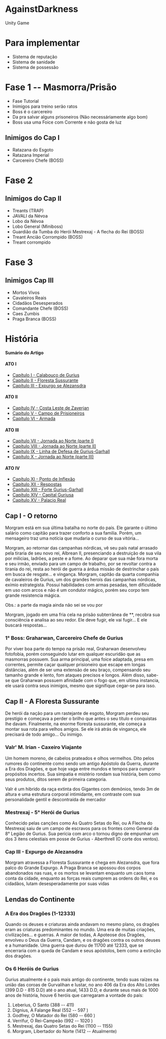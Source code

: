 <h1> AgainstDarkness </h1>
Unity Game

<h1> Para implementar </h1>
<ul>
  <li>Sistema de reputação</li>
  <li>Sistema de sanidade</li>
  <li>Sistema de possessão</li>
</ul>

<h1> Fase 1 -- Masmorra/Prisão </h1>
<ul>
  <li>Fase Tutorial</li>
  <li>Inimigos para treino serão ratos</li>
  <li>Boss é o carcereiro</li>
  <li>Da pra salvar alguns prisoneiros (Não necessáriamente algo bom)</li>
  <li>Boss usa uma Foice com Corrente e não gosta de luz</li>
</ul>

<h2>Inimigos do Cap I</h2>
<ul>
<li>Ratazana do Esgoto</li>
<li>Ratazana Imperial</li>
<li>Carcereiro Chefe (BOSS)</li>
</ul>

<h1>Fase 2</h1>
<h2>Inimigos do Cap II</h2>
<ul>
<li>Treants (TRAP)</li>
<li>JAVALI da Névoa</li>
<li>Lobo da Névoa</li>
<li>Lobo General (Miniboss)</li>
<li>Guardião da Tumba do Herói Mestrexaj - A flecha do Rei (BOSS)</li>
<li>Treant Ancião Corrompido (BOSS)</li>
<li>Treant corrompido</li>
</ul>

<h1>Fase 3</h1>
<h2>Inimigos Cap III</h2>
<ul>
<li>Mortos Vivos</li>
<li>Cavaleiros Reais</li>
<li>Cidadãos Desesperados</li>
<li>Comandante Chefe (BOSS)</li>
<li>Caes Zumbis</li>
<li>Praga Branca (BOSS)</li>
</ul>

<h1> História </h1>

<strong>Sumário do Artigo</strong> 
<h4>ATO I</h4>
<ul>
  <li><a href="ato1cap1">Capítulo I - Calabouço de Gurius</a></li>
  <li><a href="ato1cap2">Capítulo II - Floresta Sussurante</a></li>
  <li><a href="ato1cap3">Capítulo III - Expurgo se Alezansdra</a></li>
</ul>
<h4>ATO II</h4>
<ul>
  <li><a href="ato2cap4">Capítulo IV - Costa Leste de Zaverjan</a></li>
  <li><a href="ato2cap5">Capítulo V - Campo de Prisioneiros</a></li>
  <li><a href="ato2cap6">Capítulo VI - Armada</a></li>
</ul>
<h4>ATO III</h4>
<ul>
  <li><a href="ato3cap7">Capítulo VII - Jornada ao Norte (parte I)</a></li>
  <li><a href="ato3cap8">Capítulo VIII - Jornada ao Norte (parte II)</a></li>
  <li><a href="ato3cap9">Capítulo IX - Linha de Defesa de Gurius-Garhall</a></li>
  <li><a href="ato3cap10">Capítulo X - Jornada ao Norte (parte III)</a></li>
</ul>
<h4>ATO IV</h4>
<ul>
  <li><a href="ato4cap11">Capítulo XI - Ponto de Inflexão</a></li>
  <li><a href="ato4cap12">Capítulo XII - Respostas</a></li>
  <li><a href="ato4cap13">Capítulo XIII - Forte Gurius-Garhall</a></li>
  <li><a href="ato4cap14">Capítulo XIV - Capital Guriusa</a></li>
  <li><a href="ato4cap15">Capítulo XV - Palacio Real</a></li>
</ul>

<h2 id=ato1cap1>Cap I - O retorno</h2>
<p>Morgram está em sua última batalha no norte do país. Ele garante o último salário como capitão para trazer conforto a sua familia. Porém, um mensageiro traz uma notícia que mudaria o curso de sua vitória...</p>

<p>Morgram, ao retornar das campanhas nórdicas, vê seu país natal arrasado pela tiraria de seu novo rei, Albrean II, presenciando a destruição de sua vila por milicias, ladrões, a peste e a fome. Ao deparar que sua mãe fora morta e seu irmão, enviado para um campo de trabalho, por se revoltar contra a tirania do rei, resta ao herói de guerra a árdua missão de destrinchar o país em busca de resgate... e vingança. Morgram, capitão da quarta companhia de cavaleiros de Gurius, um dos grandes heroís das campanhas nórdicas, exímio estrategista. Possui habilidades com armas pesadas, tem dificuldade em uso com arcos e não é um condutor mágico, porém seu corpo tem grande resistencia mágica.</p>

Obs.: a parte da magia ainda não sei se vou por

<p>Morgram, jogado em uma fria cela na prisão subterrânea de **, recobra sua consciência e analisa ao seu redor. Ele deve fugir, ele vai fugir... E ele buscará respostas...</p>

<h3>1° Boss: Graharwan, Carcereiro Chefe de Gurius</h3>

<p>Por viver boa parte do tempo na prisão real, Graharwan desenvolveu fotofobia, porém conseguindo lutar em qualquer escuridão que as masmorras possuem. Sua arma principal, uma foice adaptada, presa em correntes, permite caçar qualquer prisioneiro que escape em longas distâncias, além de ser uma extensão de seu braço, compensando seu tamanho grande e lento, fom ataques precisos e longos. Além disso, sabe-se que Graharwan possuem afinidade com o fogo que, em ultima instancia, ele usará contra seus inimigos, mesmo que signifique cegar-se para isso.</p>

<h2 id=ato1cap2>Cap II - A Floresta Sussurante</h2>

<p>De herói da nação para um rastejante de esgoto, Morgram perdeu seu prestígio e começava a perder o brilho que antes o seu título e conquistas lhe davam. Finalmente, na enorme floresta sussurante, ele começa a montar sua rota para velhos amigos. Se ele irá atrás de vingança, ele precisará de todo amigo... Ou inimigo.</p>

<h3>Valr' M. Irian - Caxeiro Viajante</h3>

<p>Um homem moreno, de cabelos prateados e olhos vermelhos. Dito pelos rumores do continente como sendo um antigo Apóstolo da Guerra, durante a Era dos Dragões, e que hoje vaga entre mundos e tempos para cumprir propósitos incertos. Sua simpatia e mistério rondam sua história, bem como seus produtos, ditos serem de primeira categoria.</p>

<p>Valr é um hibrido da raça extinta dos Gigantes com demônios, tendo 3m de altura e uma estrutura corporal intimidante, em contraste com sua personalidade gentil e descontraída de mercador</p>

<h3>Mestrexaj - 5° Herói de Gurius</h3>

<p>Conhecido pelas canções como As Quatro Setas do Rei, ou A Flecha do Mestrexaj saiu de um campo de escravos para os frontes como General da 8° Legião de Gurius. Sua perícia com arco o tornou digno de empunhar um dos 3 itens celestiais em posse de Gurius - Aberthrell (O corte dos ventos).</p>

<h3 id=ato1cap3>Cap III - Expurgo de Alezansdra</h3>

<p>Morgram atravessa a Floresta Sussurante e chega em Alezansdra, que fora palco do Grande Expurgo. A Praga Branca se apossou dos corpos abandonados nas ruas, e os mortos se levantam enquanto um caos toma conta da cidade, enquanto as forças reais cumprem as ordens do Rei, e os cidadãos, lutam desesperadamente por suas vidas</p>

<h2>Lendas do Continente </h2>

<h3>A Era dos Dragões (1-12333)</h3>

<p>Quando os deuses e criaturas ainda andavam no mesmo plano, os dragões eram as criaturas predominantes no mundo. Uma era de muitas criações, civilizações... e guerras. A maior de todas, A Apoteose dos Dragões, envolveu o Deus da Guerra, Candam, e os dragões contra os outros deuses e a humanidade. Uma guerra que durou de 11700 até 12333, que se encerraria com a queda de Candam e seus apóstolos, bem como a extinção dos dragões.</p>

<h3>Os 6 Heróis de Gurius</h3>

<p>Gurius atualmente é o país mais antigo do continente, tendo suas raízes na união das coroas de Gurvalihan e Iustar, no ano 406 da Era dos Alto Lordes (399 D.D - 815 D.D) até o ano atual, 1433 D.D,  e durante seus mais de 1000 anos de história, houve 6 heróis que carregaram a vontade do país:</p>

<ol>
  <li> Leberius, O Santo (388 -- 411) </li>
  <li> Dignius, A Falange Real (552 -- 597 )</li>
  <li> Godfrey, O Matador do Rei (580 -- 660 )</li>
  <li> Verrifur, O Rei-Campeão (992 -- 1020 )</li>
  <li> Mestrexaj, das Quatro Setas do Rei (1100 -- 1155)</li>
  <li> Morgram, Libertador do Norte (1412 -- Atualmente)</li>
<ol>
